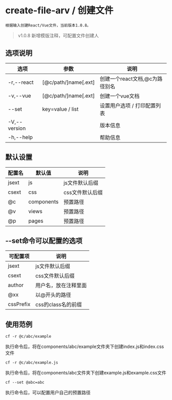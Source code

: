 # create-file-arv / 创建文件

    根据输入创建React/Vue文件，当前版本1.0.8。

>v1.0.8 新增模版注释，可配置文件创建人

## 选项说明

选项|参数|说明
-|-|-
-r,--react|[@c/path/]name[.ext]|创建一个react文档,@c为路径别名
-v,--vue|[@c/path/]name[.ext]|创建一个vue文档
--set|key=value / list|设置用户选项 / 打印配置列表
-V,--version||版本信息
-h,--help||帮助信息

## 默认设置
配置名|默认值|说明
-|-|-
jsext|js|js文件默认后缀
csext|css|css文件默认后缀
@c|components|预置路径
@v|views|预置路径
@p|pages|预置路径

## --set命令可以配置的选项

可配置项|说明
-|-
jsext|js文件默认后缀
csext|css文件默认后缀
author|用户名，放在注释里面
@xx|以@开头的路径
cssPrefix|css的class名的前缀

## 使用范例

``
    cf -r @c/abc/example
``

 执行命令后，将在components/abc/example文件夹下创建index.js和index.css文件

``
    cf -r @c/abc/example.js
``

 执行命令后，将在components/abc文件夹下创建example.js和example.css文件

``
    cf --set @abc=abc
``

 执行命令后，可以配置用户自己的预置路径